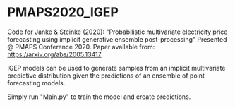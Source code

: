 # PMAPS2020_IGEP
Code for Janke &amp; Steinke (2020): "Probabilistic multivariate electricity price forecasting using implicit generative ensemble post-processing"
Presented @ PMAPS Conference 2020.
Paper available from: https://arxiv.org/abs/2005.13417

IGEP models can be used to generate samples from an implicit multivariate predictive distribution given the predictions of an 
ensemble of point forecasting models.

Simply run "Main.py" to train the model and create predictions.
